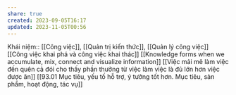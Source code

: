 ```yaml
---
share: true
created: 2023-09-05T16:17
updated: 2023-11-05T00:56
---
```

Khái niệm:: [[Công việc]], [[Quản trị kiến thức]], [[Quản lý công việc]]
[[Công việc khai phá và công việc khai thác]]
[[Knowledge forms when we accumulate, mix, connect and visualize information]] 
[[Việc mải mê làm việc đến quên cả đói cho thấy phần thưởng từ việc làm việc là đủ lớn hơn việc được ăn]] 
[[93.01 Mục tiêu, yếu tố hỗ trợ, ý tưởng tốt hơn. Mục tiêu, sản phẩm, hoạt động, tác vụ]]